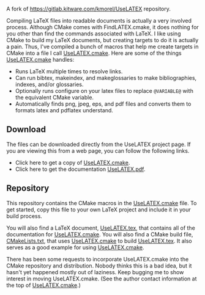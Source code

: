 A fork of https://gitlab.kitware.com/kmorel/UseLATEX repository.

Compiling LaTeX files into readable documents is actually a very involved
process. Although CMake comes with FindLATEX.cmake, it does nothing for you
other than find the commands associated with LaTeX. I like using CMake to
build my LaTeX documents, but creating targets to do it is actually a pain.
Thus, I've compiled a bunch of macros that help me create targets in CMake
into a file I call [UseLATEX.cmake](UseLATEX.cmake). Here are some of the
things [UseLATEX.cmake](UseLATEX.cmake) handles:

  * Runs LaTeX multiple times to resolve links.
  * Can run bibtex, makeindex, and makeglossaries to make bibliographies,
    indexes, and/or glossaries.
  * Optionally runs configure on your latex files to replace `@VARIABLE@`
    with the equivalent CMake variable.
  * Automatically finds png, jpeg, eps, and pdf files and converts them to
    formats latex and pdflatex understand.

## Download

The files can be downloaded directly from the UseLATEX project page. If you
are viewing this from a web page, you can follow the following links.

  * Click here to get a copy of [UseLATEX.cmake](https://gitlab.kitware.com/kmorel/UseLATEX/raw/master/UseLATEX.cmake).
  * Click here to get the documentation [UseLATEX.pdf](https://gitlab.kitware.com/kmorel/UseLATEX/raw/master/UseLATEX.pdf).
  
## Repository

This repository contains the CMake macros in the
[UseLATEX.cmake](UseLATEX.cmake) file. To get started, copy this file to
your own LaTeX project and include it in your build process.

You will also find a LaTeX document, [UseLATEX.tex](UseLATEX.tex), that
contains all of the documentation for [UseLATEX.cmake](UseLATEX.cmake). You
will also find a CMake build file, [CMakeLists.txt](CMakeLists.txt), that
uses [UseLATEX.cmake](UseLATEX.cmake) to build
[UseLATEX.tex](UseLATEX.tex). It also serves as a good example for using
[UseLATEX.cmake](UseLATEX.cmake).

There has been some requests to incorporate UseLATEX.cmake into the CMake
repository and distribution. Nobody thinks this is a bad idea, but it
hasn't yet happened mostly out of laziness. Keep bugging me to show
interest in moving UseLATEX.cmake. (See the author contact information at
the top of [UseLATEX.cmake](UseLATEX.cmake).)
